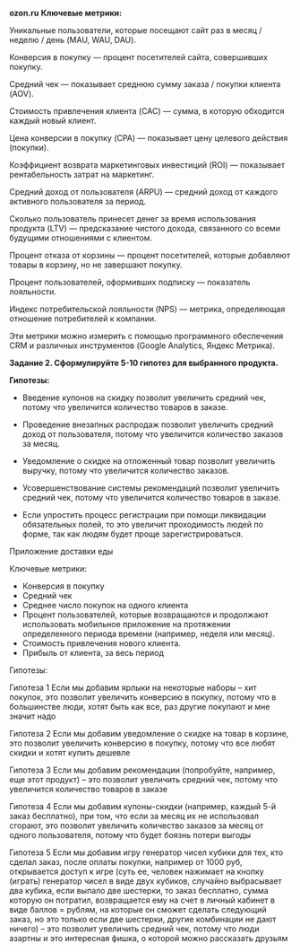 **ozon.ru**
**Ключевые метрики:**
 
Уникальные пользователи, которые посещают сайт раз в месяц / неделю / день (MAU, WAU, DAU).

Конверсия в покупку — процент посетителей сайта, совершивших покупку.

Средний чек — показывает среднюю сумму заказа / покупки клиента (AOV).

Стоимость привлечения клиента (CAC) — сумма, в которую обходится каждый новый клиент.

Цена конверсии в покупку (CPA) — показывает цену целевого действия (покупки).

Коэффициент возврата маркетинговых инвестиций (ROI) — показывает рентабельность затрат на маркетинг.

Средний доход от пользователя (ARPU) — средний доход от каждого активного пользователя за период.

Сколько пользователь принесет денег за время использования продукта (LTV) — предсказание чистого дохода, связанного со всеми будущими отношениями с клиентом.

Процент отказа от корзины — процент посетителей, которые добавляют товары в корзину, но не завершают покупку.

Процент пользователей, оформивших подписку — показатель лояльности.

Индекс потребительской лояльности (NPS) — метрика, определяющая отношение потребителей к компании.

Эти метрики можно измерить с помощью программного обеспечения CRM и различных инструментов (Google Analytics, Яндекс Метрика).

**Задание 2.
Сформулируйте 5-10 гипотез для выбранного продукта.**

**Гипотезы:**

* Введение купонов на скидку позволит увеличить средний чек, потому что увеличится количество товаров в заказе.

* Проведение внезапных распродаж позволит увеличить средний доход от пользователя, потому что увеличится количество заказов за месяц.

* Уведомление о скидке на отложенный товар позволит увеличить выручку, потому что увеличится количество заказов.

* Усовершенствование системы рекомендаций позволит увеличить средний чек, потому что увеличится количество товаров в заказе.

* Если упростить процесс регистрации при помощи ликвидации обязательных полей, то это увеличит проходимость людей по форме, так как людям будет проще зарегистрироваться.



Приложение доставки еды

Ключевые метрики:
- Конверсия в покупку
- Средний чек
- Среднее число покупок на одного клиента
- Процент пользователей, которые возвращаются и продолжают использовать мобильное приложение на протяжении определенного периода времени (например, неделя или месяц).
- Стоимость привлечения нового клиента.
- Прибыль от клиента, за весь период

Гипотезы:

Гипотеза 1	Если мы добавим ярлыки на некоторые наборы – хит покупок, это позволит увеличить конверсию в покупку, потому что в большинстве люди, хотят быть как все, раз другие покупают и мне значит надо

Гипотеза 2	Если мы добавим уведомление о скидке на товар в корзине, это позволит увеличить конверсию в покупку, потому что все любят скидки и хотят купить дешевле

Гипотеза 3	Если мы добавим рекомендации (попробуйте, например, еще этот продукт) – это позволит увеличить средний чек, потому что увеличится количество товаров в заказе

Гипотеза 4	Если мы добавим купоны-скидки (например, каждый 5-й заказ бесплатно), при том, что если за месяц их не использовал сгорают, 
это позволит увеличить количество заказов за месяц от одного пользователя, потому что будет боязнь потери выгоды

Гипотеза 5	Если мы добавим игру генератор чисел кубики для тех, кто сделал заказ, после оплаты покупки, например от 1000 руб, открывается доступ к игре 
(суть ее, человек нажимает на кнопку (играть) генератор чисел в виде двух кубиков, случайно выбрасывает два кубика, если выпало две шестерки, 
то заказ бесплатно, сумма которую он потратил, возвращается ему на счет в личный кабинет в виде баллов = рублям, 
на которые он сможет сделать следующий заказ, но это только если две шестерки, другие комбинации не дают ничего) – 
это позволит увеличить средний чек, потому что люди азартны и это интересная фишка, о которой можно рассказать друзьям
